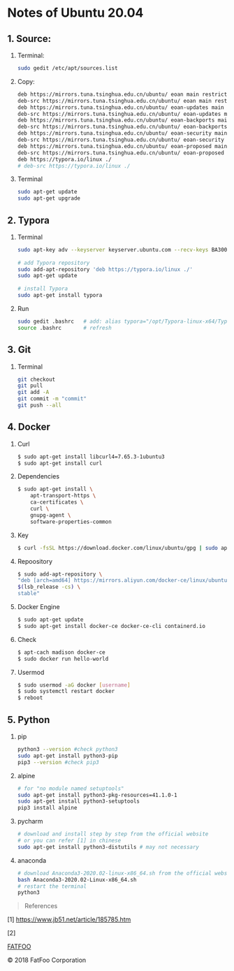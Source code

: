 # Notes of Ubuntu 20.04

## 1. Source:

1. Terminal:

   ```bash
   sudo gedit /etc/apt/sources.list
   ```

2. Copy:

   ```bash
   deb https://mirrors.tuna.tsinghua.edu.cn/ubuntu/ eoan main restricted universe multiverse
   deb-src https://mirrors.tuna.tsinghua.edu.cn/ubuntu/ eoan main restricted universe multiverse
   deb https://mirrors.tuna.tsinghua.edu.cn/ubuntu/ eoan-updates main restricted universe multiverse
   deb-src https://mirrors.tuna.tsinghua.edu.cn/ubuntu/ eoan-updates main restricted universe multiverse
   deb https://mirrors.tuna.tsinghua.edu.cn/ubuntu/ eoan-backports main restricted universe multiverse
   deb-src https://mirrors.tuna.tsinghua.edu.cn/ubuntu/ eoan-backports main restricted universe multiverse
   deb https://mirrors.tuna.tsinghua.edu.cn/ubuntu/ eoan-security main restricted universe multiverse
   deb-src https://mirrors.tuna.tsinghua.edu.cn/ubuntu/ eoan-security main restricted universe multiverse
   deb https://mirrors.tuna.tsinghua.edu.cn/ubuntu/ eoan-proposed main restricted universe multiverse
   deb-src https://mirrors.tuna.tsinghua.edu.cn/ubuntu/ eoan-proposed main restricted universe multiverse
   deb https://typora.io/linux ./
   # deb-src https://typora.io/linux ./
   ```

3. Terminal

   ```bash
   sudo apt-get update
   sudo apt-get upgrade
   ```

## 2. Typora

1. Terminal

   ```bash
   sudo apt-key adv --keyserver keyserver.ubuntu.com --recv-keys BA300B7755AFCFAE
      
   # add Typora repository
   sudo add-apt-repository 'deb https://typora.io/linux ./'
   sudo apt-get update
      
   # install Typora
   sudo apt-get install typora
   ```

2. Run

   ```bash
   sudo gedit .bashrc   # add: alias typora="/opt/Typora-linux-x64/Typora"
   source .bashrc       # refresh
   ```

## 3. Git

1. Terminal

   ```bash
   git checkout
   git pull
   git add -A
   git commit -m "commit"
   git push --all
   ```

## 4. Docker

1. Curl

   ```bash
   $ sudo apt-get install libcurl4=7.65.3-1ubuntu3
   $ sudo apt-get install curl
   ```

2. Dependencies

   ```bash
   $ sudo apt-get install \
       apt-transport-https \
       ca-certificates \
       curl \
       gnupg-agent \
       software-properties-common
   ```

3. Key

   ```bash
   $ curl -fsSL https://download.docker.com/linux/ubuntu/gpg | sudo apt-key add -
   ```

4. Repoository

   ```bash
   $ sudo add-apt-repository \
   "deb [arch=amd64] https://mirrors.aliyun.com/docker-ce/linux/ubuntu \
   $(lsb_release -cs) \
   stable"
   ```

5. Docker Engine

   ```bash
   $ sudo apt-get update
   $ sudo apt-get install docker-ce docker-ce-cli containerd.io
   ```

6. Check

   ```bash
   $ apt-cach madison docker-ce
   $ sudo docker run hello-world
   ```


7. Usermod

   ```bash
   $ sudo usermod -aG docker [username]
   $ sudo systemctl restart docker
   $ reboot
   ```

## 5. Python

1. pip

   ```bash
   python3 --version #check python3
   sudo apt-get install python3-pip
   pip3 --version #check pip3
   ```

2. alpine

   ```bash
   # for "no module named setuptools"
   sudo apt-get install python3-pkg-resources=41.1.0-1
   sudo apt-get install python3-setuptools
   pip3 install alpine
   ```

3. pycharm

   ```bash
   # download and install step by step from the official website
   # or you can refer [1] in chinese
   sudo apt-get install python3-distutils # may not necessary
   ```

4. anaconda

   ```bash
   # download Anaconda3-2020.02-linux-x86_64.sh from the official website
   bash Anaconda3-2020.02-Linux-x86_64.sh
   # restart the terminal
   python3
   ```

   



> References

[1] https://www.jb51.net/article/185785.htm

[2] 

[FATFOO](https://github.com/snowyben)

<div class="footer">
&copy; 2018 FatFoo Corporation
</div>

